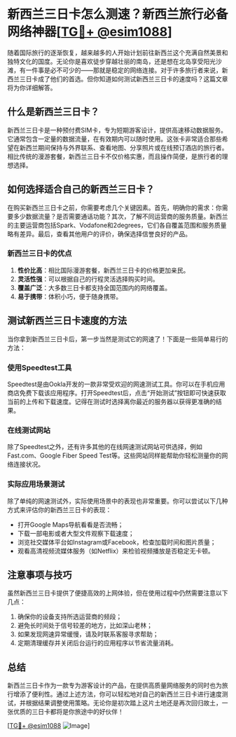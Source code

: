 # 新西兰三日卡怎么测速？新西兰旅行必备网络神器[[TG💪+ @esim1088](https://t.me/s/esim1088)]

随着国际旅行的逐渐恢复，越来越多的人开始计划前往新西兰这个充满自然美景和独特文化的国度。无论你是喜欢徒步穿越壮丽的南岛，还是想在北岛享受阳光沙滩，有一件事是必不可少的——那就是稳定的网络连接。对于许多旅行者来说，新西兰三日卡成了他们的首选。但你知道如何测试新西兰三日卡的速度吗？这篇文章将为你详细解答。

## 什么是新西兰三日卡？

新西兰三日卡是一种预付费SIM卡，专为短期游客设计，提供高速移动数据服务。它通常包含一定量的数据流量，在有效期内可以随时使用。这张卡非常适合那些希望在新西兰期间保持与外界联系、查看地图、分享照片或在线预订酒店的旅行者。相比传统的漫游套餐，新西兰三日卡不仅价格实惠，而且操作简便，是旅行者的理想选择。

## 如何选择适合自己的新西兰三日卡？

在购买新西兰三日卡之前，你需要考虑几个关键因素。首先，明确你的需求：你需要多少数据流量？是否需要通话功能？其次，了解不同运营商的服务质量。新西兰的主要运营商包括Spark、Vodafone和2degrees，它们各自覆盖范围和服务质量略有差异。最后，查看其他用户的评价，确保选择信誉良好的产品。

### **新西兰三日卡的优点**

1. **性价比高**：相比国际漫游套餐，新西兰三日卡的价格更加亲民。
2. **灵活性强**：可以根据自己的行程灵活选择购买时间。
3. **覆盖广泛**：大多数三日卡都支持全国范围内的网络覆盖。
4. **易于携带**：体积小巧，便于随身携带。

## 测试新西兰三日卡速度的方法

当你拿到新西兰三日卡后，第一步当然是测试它的网速了！下面是一些简单易行的方法：

### 使用Speedtest工具

Speedtest是由Ookla开发的一款非常受欢迎的网速测试工具。你可以在手机应用商店免费下载该应用程序。打开Speedtest后，点击“开始测试”按钮即可快速获取当前的上传和下载速度。记得在测试时选择离你最近的服务器以获得更准确的结果。

### 在线测试网站

除了Speedtest之外，还有许多其他的在线网速测试网站可供选择，例如Fast.com、Google Fiber Speed Test等。这些网站同样能帮助你轻松测量你的网络连接状况。

### 实际应用场景测试

除了单纯的网速测试外，实际使用场景中的表现也非常重要。你可以尝试以下几种方式来评估你的新西兰三日卡的表现：
- 打开Google Maps导航看看是否流畅；
- 下载一部电影或者大型文件观察下载速度；
- 浏览社交媒体平台如Instagram或Facebook，检查加载时间和图片质量；
- 观看高清视频流媒体服务（如Netflix）来检验视频播放是否稳定无卡顿。

## 注意事项与技巧

虽然新西兰三日卡提供了便捷高效的上网体验，但在使用过程中仍然需要注意以下几点：
1. 确保你的设备支持所选运营商的频段；
2. 避免长时间处于信号较差的地方，比如深山老林；
3. 如果发现网速异常缓慢，请及时联系客服寻求帮助；
4. 定期清理缓存并关闭后台运行的应用程序以节省流量消耗。

## 总结

新西兰三日卡作为一款专为游客设计的产品，在提供高质量网络服务的同时也为旅行增添了便利性。通过上述方法，你可以轻松地对自己的新西兰三日卡进行速度测试，并根据结果调整使用策略。无论你是初次踏上这片土地还是再次回归故土，一张优质的三日卡都将是你旅途中的好伙伴！

[[TG💪+ @esim1088](https://t.me/s/esim1088) ![Image](https://i.postimg.cc/4NQfJmqS/Snipaste-2025-05-13-00-14-12.png)]